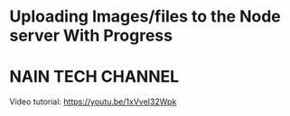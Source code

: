 Uploading Images/files to the Node server With Progress
=

NAIN TECH CHANNEL
=

Video tutorial:
https://youtu.be/1xVveI32Wpk
